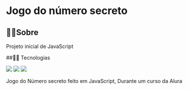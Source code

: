 <h1>Jogo do número secreto</h1>

<h2> 👩‍🎓Sobre</h2>
<p>Projeto inicial de JavaScript</p>

##🤖👾 Tecnologias
<div>
  <img src="https://img.shields.io/badge/HTML-239120?style=for-the-badge&logo=html5&logoColor=white">
  <img src="https://img.shields.io/badge/CSS-239120?&style=for-the-badge&logo=css3&logoColor=white">
  <img src="https://img.shields.io/badge/JavaScript-F7DF1E?style=for-the-badge&logo=javascript&logoColor=black">
</div>
<p>Jogo do Número secreto feito em JavaScript, Durante um curso da Alura</p>

